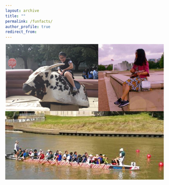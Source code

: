 ```yaml
---
layout: archive
title: ""
permalink: /funfacts/
author_profile: true
redirect_from:
---
```


![test image size](/figures/Funfacts.png)
